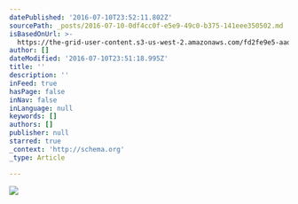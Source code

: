 ```yaml
---
datePublished: '2016-07-10T23:52:11.802Z'
sourcePath: _posts/2016-07-10-0df4cc0f-e5e9-49c0-b375-141eee350502.md
isBasedOnUrl: >-
  https://the-grid-user-content.s3-us-west-2.amazonaws.com/fd2fe9e5-aad7-4f45-9340-91915dfef464.jpg
author: []
dateModified: '2016-07-10T23:51:18.995Z'
title: ''
description: ''
inFeed: true
hasPage: false
inNav: false
inLanguage: null
keywords: []
authors: []
publisher: null
starred: true
_context: 'http://schema.org'
_type: Article

---
```

![](https://the-grid-user-content.s3-us-west-2.amazonaws.com/fd2fe9e5-aad7-4f45-9340-91915dfef464.jpg)
